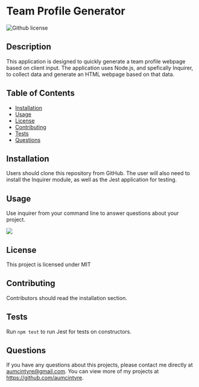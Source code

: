 # Team Profile Generator 
![Github license](http://img.shields.io/badge/license-MIT-blue.svg)

## Description 
This application is designed to quickly generate a team profile webpage based on client input. The application uses Node.js, and spefically Inquirer, to collect data and generate an HTML webpage based on that data.
 
## Table of Contents
* [Installation](#installation)
* [Usage](#usage)
* [License](#license)
* [Contributing](#contributing)
* [Tests](#tests)
* [Questions](#questions)

## Installation 
Users should clone this repository from GitHub. The user will also need to install the Inquirer module, as well as the Jest application for testing.

## Usage 
Use inquirer from your command line to answer questions about your project.
<!-- View walk through video here - [Screencastify]("VIDEO LINK GOES HERE")<br> -->
<img src='./dist/wepage-screenshot.png'>

## License 
This project is licensed under MIT

## Contributing 
Contributors should read the installation section. 

## Tests
Run `npm test` to run Jest for tests on constructors. 

## Questions
If you have any questions about this projects, please contact me directly at aumcintyre@gmail.com. You can view more of my projects at https://github.com/aumcintyre.